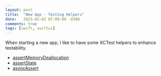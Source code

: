 ```yaml
---
layout: post
title:  "New App - Testing Helpers"
date:   2023-02-02 07:00:00 -0300
comments: true
tags: [swift, swiftui]
---
```


When starting a new app, I like to have some XCTest helpers to enhance testability.

* [assertMemoryDeallocation](https://gist.github.com/mdb1/938f05113a0fe384197a798c95096284)
* [assertState](https://gist.github.com/mdb1/4240b2f34a862f1ca88bfa6223b7a1a0)
* [asyncAssert](https://gist.github.com/mdb1/b09873253b39278cff9875d553e9d354)
